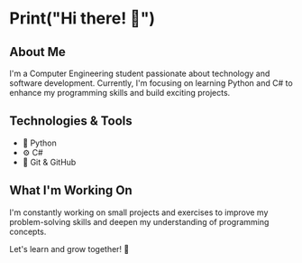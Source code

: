 # Print("Hi there! 👋")

## About Me
I'm a Computer Engineering student passionate about technology and software development. Currently, I'm focusing on learning Python and C# to enhance my programming skills and build exciting projects.

## Technologies & Tools
- 🐍 Python
- ⚙️ C#
- 🔧 Git & GitHub

## What I'm Working On
I'm constantly working on small projects and exercises to improve my problem-solving skills and deepen my understanding of programming concepts.

Let's learn and grow together! 🚀
